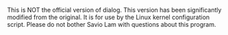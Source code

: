 This is NOT the official version of dialog. This version has been
significantly modified from the original. It is for use by the Linux
kernel configuration script. Please do not bother Savio Lam with
questions about this program.
